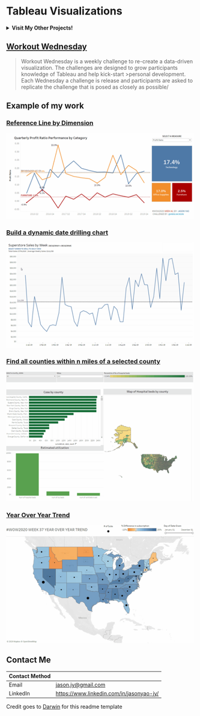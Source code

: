 # Tableau Visualizations

<details><summary><strong>Visit My Other Projects!</strong></summary> 
<br>

1. Personal Projects
    - Data Analysis
      - [Olympic history](https://github.com/JasonYao3/120-years-of-Olympic-history)
      - [Goodreads book](https://github.com/JasonYao3/Goodreads_books)
      
</details>

## [Workout Wednesday](http://www.workout-wednesday.com)
>Workout Wednesday is a weekly challenge to re-create a data-driven visualization. The challenges are designed to grow participants knowledge of Tableau and help kick-start >personal development. Each Wednesday a challenge is release and participants are asked to replicate the challenge that is posed as closely as possible/

## Example of my work


### [Reference Line by Dimension](https://github.com/JasonYao3/Tableau-Visualization/blob/master/Workout_Wednesday/Week%2041/week%2041.gif)
<img src= "https://github.com/JasonYao3/Tableau-Visualization/blob/master/Workout_Wednesday/Week%2041/week%2041.gif" width="500">

### [Build a dynamic date drilling chart](https://github.com/JasonYao3/Tableau-Visualization/tree/master/Workout_Wednesday/Week%2019)
<img src= "https://github.com/JasonYao3/Tableau-Visualization/blob/master/Workout_Wednesday/Week%2019/WOW%20Week19.gif" width="500">

### [Find all counties within n miles of a selected county](https://github.com/JasonYao3/Tableau-Visualization/tree/master/Workout_Wednesday/Week%2036)
<img src= "https://github.com/JasonYao3/Tableau-Visualization/blob/master/Workout_Wednesday/Week%2036/WOW%20Week36.gif" width="500">

### [Year Over Year Trend](https://github.com/JasonYao3/Tableau-Visualization/tree/master/Workout_Wednesday/Week%2037)
<img src= "https://github.com/JasonYao3/Tableau-Visualization/blob/master/Workout_Wednesday/Week%2037/week%2037.gif" width="500">

## Contact Me

| Contact Method |  |
| --- | --- |
| Email | jason.jy@gmail.com |
| LinkedIn | https://www.linkedin.com/in/jasonyao-jy/ |

Credit goes to [Darwin](https://github.com/darwin-a) for this readme template
